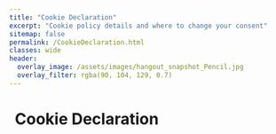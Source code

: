 ```yaml
---
title: "Cookie Declaration"
excerpt: "Cookie policy details and where to change your consent"
sitemap: false
permalink: /CookieDeclaration.html
classes: wide
header:
  overlay_image: /assets/images/hangout_snapshot_Pencil.jpg
  overlay_filter: rgba(90, 104, 129, 0.7)
---
```


# <i class="fas fa-cookie-bite" aria-hidden="true" style="color: white; margin-right:10px;"></i>Cookie Declaration

<script id="CookieDeclaration" src="https://consent.cookiebot.com/705aaa43-ffca-481d-a11f-cad1f67c3b9c/cd.js" type="text/javascript" async></script>
